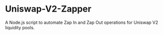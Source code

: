 # Uniswap-V2-Zapper
A Node.js script to automate Zap In and Zap Out operations for Uniswap V2 liquidity pools.
